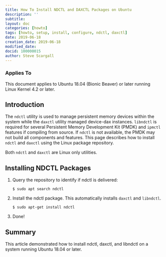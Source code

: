 ```yaml
---
title: How To Install NDCTL and DAXCTL Packages on Ubuntu
description: ''
subtitle: 
layout: doc
categories: [howto]
tags: [howto, setup, install, configure, ndctl, daxctl]
date: 2019-06-18
creation_date: 2019-06-18
modified_date:
docid: 100000015
author: Steve Scargall
---
```


### Applies To

This document applies to Ubuntu 18.04 (Bionic Beaver) or later running Linux Kernel 4.2 or later.

## Introduction

The `ndctl` utility is used to manage persistent memory devices within the system while the `daxctl` utility managed device-dax instances.  `libndctl` is required for several Persistent Memory Development Kit (PMDK) and `ipmctl` features if compiling from source.  If `ndctl` is not available, the PMDK may not build all components and features.  This page describes how to install `ndctl` and `daxctl` using the Linux package repository.

Both `ndctl` and `daxctl` are Linux only utilities.  

## Installing NDCTL Packages

1. Query the repository to identify if ndctl is delivered:

   ```$ sudo apt search ndctl```

2. Install the ndctl package.  This automatically installs `daxctl` and `libndctl`.

   `$ sudo apt-get install ndctl`

3. Done!

## Summary

This article demonstrated how to install ndctl, daxctl, and libndctl on a system running Ubuntu 18.04 or later.



